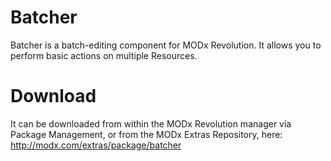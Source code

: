 # Batcher

Batcher is a batch-editing component for MODx Revolution. It allows you to perform basic actions on multiple Resources.

# Download
It can be downloaded from within the MODx Revolution manager via Package Management, or from the MODx Extras Repository, here: http://modx.com/extras/package/batcher

